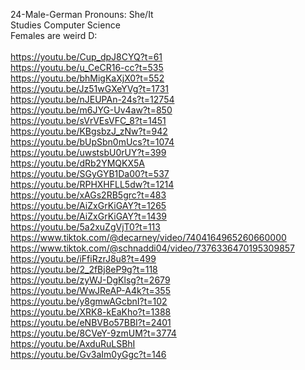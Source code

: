 24-Male-German Pronouns: She/It      <br/>
Studies Computer Science             <br/>
Females are weird D:                 <br/>
                                     <br/>
https://youtu.be/Cup_dpJ8CYQ?t=61    <br/>
https://youtu.be/u_CeCR16-cc?t=535   <br/>
https://youtu.be/bhMigKaXjX0?t=552   <br/>
https://youtu.be/Jz51wGXeYVg?t=1731  <br/>
https://youtu.be/nJEUPAn-24s?t=12754 <br/>
https://youtu.be/m6JYG-Uv4aw?t=850   <br/>
https://youtu.be/sVrVEsVFC_8?t=1451  <br/>
https://youtu.be/KBgsbzJ_zNw?t=942   <br/>
https://youtu.be/bUpSbn0mUcs?t=1074  <br/>
https://youtu.be/uwstsbU0rUY?t=399   <br/>
https://youtu.be/dRb2YMQKX5A         <br/>
https://youtu.be/SGyGYB1Da00?t=537   <br/>
https://youtu.be/RPHXHFLL5dw?t=1214  <br/>
https://youtu.be/xAGs2RB5grc?t=483   <br/>
https://youtu.be/AiZxGrKiGAY?t=1265  <br/>
https://youtu.be/AiZxGrKiGAY?t=1439  <br/>
https://youtu.be/5a2xuZgVjT0?t=113   <br/>
https://www.tiktok.com/@decarney/video/7404164965260660000 <br/>
https://www.tiktok.com/@schnaddi04/video/7376336470195309857 <br/>
https://youtu.be/iFfiRzrJ8u8?t=499   <br/>
https://youtu.be/2_2fBj8eP9g?t=118   <br/>
https://youtu.be/zyWJ-DgKlsg?t=2679  <br/>
https://youtu.be/WwJReAP-A4k?t=355   <br/>
https://youtu.be/y8gmwAGcbnI?t=102   <br/>
https://youtu.be/XRK8-kEaKho?t=1388  <br/>
https://youtu.be/eNBVBo57BBI?t=2401  <br/>
https://youtu.be/8CVeY-9zmUM?t=3774  <br/>
https://youtu.be/AxduRuLSBhI         <br/>
https://youtu.be/Gv3aIm0yGgc?t=146   <br/>

